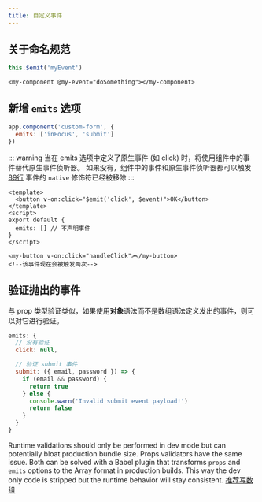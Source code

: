 ```yaml
---
title: 自定义事件
---
```

## 关于命名规范

```js
this.$emit('myEvent')
```

```vue
<my-component @my-event="doSomething"></my-component>
```

## 新增 `emits` 选项

```js
app.component('custom-form', {
  emits: ['inFocus', 'submit']
})
```

::: warning
当在 emits 选项中定义了原生事件 (如 click) 时，将使用组件中的事件替代原生事件侦听器。
如果没有，组件中的事件和原生事件侦听器都可以触发 [89行](https://github.com/vuejs/rfcs/pull/16/files)
事件的 `native` 修饰符已经被移除
:::

```vue
<template>
  <button v-on:click="$emit('click', $event)">OK</button>
</template>
<script>
export default {
  emits: [] // 不声明事件
}
</script>
```

```vue
<my-button v-on:click="handleClick"></my-button>
<!--该事件现在会被触发两次-->
```

## 验证抛出的事件

与 prop 类型验证类似，如果使用**对象**语法而不是数组语法定义发出的事件，则可以对它进行验证。

```js
emits: {
  // 没有验证
  click: null,

  // 验证 submit 事件
  submit: ({ email, password }) => {
    if (email && password) {
      return true
    } else {
      console.warn('Invalid submit event payload!')
      return false
    }
  }
}
```

Runtime validations should only be performed in dev mode but can potentially bloat production bundle size. Props validators have the same issue. Both can be solved with a Babel plugin that transforms `props` and `emits` options to the Array format in production builds. This way the dev only code is stripped but the runtime behavior will stay consistent.
[推荐写数组](https://github.com/vuejs/rfcs/pull/16/files)
